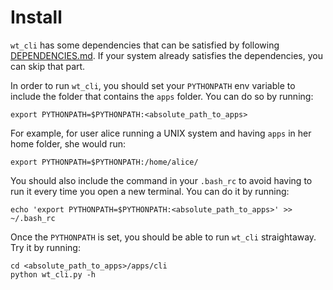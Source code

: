 # Install 

`wt_cli` has some dependencies that can be satisfied by following [DEPENDENCIES.md](DEPENDENCIES.md). If your system already satisfies the dependencies, you can skip that part.

In order to run `wt_cli`, you should set your `PYTHONPATH` env variable to include the folder that contains the `apps` folder. You can do so by running:

	export PYTHONPATH=$PYTHONPATH:<absolute_path_to_apps>
	
For example, for user alice running a UNIX system and having `apps` in her home folder, she would run:
	
	export PYTHONPATH=$PYTHONPATH:/home/alice/
	
You should also include the command in your `.bash_rc` to avoid having to run it every time you open a new terminal. You can do it by running:

	echo 'export PYTHONPATH=$PYTHONPATH:<absolute_path_to_apps>' >> ~/.bash_rc
	
Once the `PYTHONPATH` is set, you should be able to run `wt_cli` straightaway. Try it by running:

	cd <absolute_path_to_apps>/apps/cli
	python wt_cli.py -h